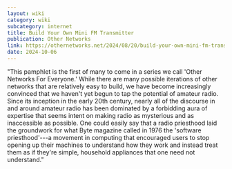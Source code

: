 ```yaml
---
layout: wiki
category: wiki
subcategory: internet
title: Build Your Own Mini FM Transmitter
publication: Other Networks
link: https://othernetworks.net/2024/08/20/build-your-own-mini-fm-transmitter/
date: 2024-10-06
---
```


"This pamphlet is the first of many to come in a series we call 'Other Networks For Everyone.' While there are many possible iterations of other networks that are relatively easy to build, we have become increasingly convinced that we haven't yet begun to tap the potential of amateur radio. Since its inception in the early 20th century, nearly all of the discourse in and around amateur radio has been dominated by a forbidding aura of expertise that seems intent on making radio as mysterious and as inaccessible as possible. One could easily say that a radio priesthood laid the groundwork for what Byte magazine called in 1976 the 'software priesthood'---a movement in computing that encouraged users to stop opening up their machines to understand how they work and instead treat them as if they're simple, household appliances that one need not understand."

